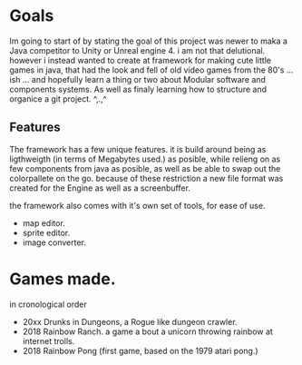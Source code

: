 # Goals 
Im going to start of by stating the goal of this project was newer to maka a Java competitor to Unity or Unreal engine 4. i am not that delutional. 
however i instead wanted to create at framework for making cute little games in java, that had the look and fell of old video games from the 80's ... ish ... and hopefully learn a thing or two about Modular software and components systems. As well as finaly learning how to structure and organice a git project. ^,.,^

## Features
The framework has a few unique features. it is build around being as ligthweigth (in terms of Megabytes used.) as posible, while relieng on as few components from java as posible, as well as be able to swap out the colorpallete on the go. because of these restriction a new file format was created for the Engine as well as a screenbuffer.

the framework also comes with it's own set of tools, for ease of use. 
- map editor. 
- sprite editor.
- image converter.

# Games made. 
in cronological order
- 20xx Drunks in Dungeons, a Rogue like dungeon crawler.
- 2018 Rainbow Ranch. a game a bout a unicorn throwing rainbow at internet trolls. 
- 2018 Rainbow Pong (first game, based on the 1979 atari pong.)